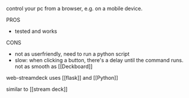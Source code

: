 
control your pc from a browser, e.g. on a mobile device.

PROS
- tested and works

CONS
- not as userfriendly, need to run a python script
- slow: when clicking a button, there's a delay until the command runs. not as smooth as [[Deckboard]]

web-streamdeck uses [[flask]] and [[Python]]

similar to [[stream deck]]